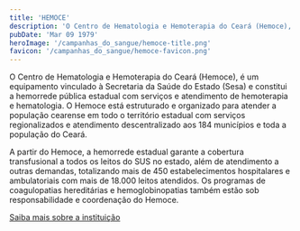 ```yaml
---
title: 'HEMOCE'
description: 'O Centro de Hematologia e Hemoterapia do Ceará (Hemoce), é um equipamento vinculado à Secretaria da Saúde do Estado (Sesa) e constitui a hemorrede pública estadual com serviços e atendimento de hemoterapia e hematologia.'
pubDate: 'Mar 09 1979'
heroImage: '/campanhas_do_sangue/hemoce-title.png'
favicon: '/campanhas_do_sangue/hemoce-favicon.png'
---
```


O Centro de Hematologia e Hemoterapia do Ceará (Hemoce), é um equipamento vinculado à Secretaria da Saúde do Estado (Sesa) e constitui a hemorrede pública estadual com serviços e atendimento de hemoterapia e hematologia. O Hemoce está estruturado e organizado para atender a população cearense em todo o território estadual com serviços regionalizados e atendimento descentralizado aos 184 municípios e toda a população do Ceará. 

A partir do Hemoce, a hemorrede estadual garante a cobertura transfusional a todos os leitos do SUS no estado, além de atendimento a outras demandas, totalizando mais de 450 estabelecimentos hospitalares e ambulatoriais com mais de 18.000 leitos atendidos. Os programas de coagulopatias hereditárias e hemoglobinopatias também estão sob responsabilidade e coordenação do Hemoce.

<a href="https://www.hemoce.ce.gov.br/institucional/o-hemoce/">Saiba mais sobre a instituição</a>